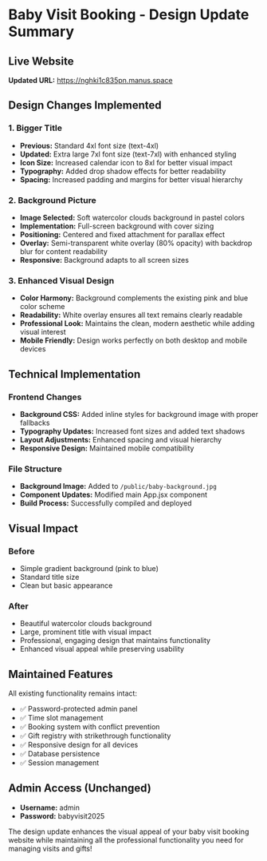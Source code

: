 # Baby Visit Booking - Design Update Summary

## Live Website
**Updated URL:** https://nghki1c835pn.manus.space

## Design Changes Implemented

### 1. Bigger Title
- **Previous:** Standard 4xl font size (text-4xl)
- **Updated:** Extra large 7xl font size (text-7xl) with enhanced styling
- **Icon Size:** Increased calendar icon to 8xl for better visual impact
- **Typography:** Added drop shadow effects for better readability
- **Spacing:** Increased padding and margins for better visual hierarchy

### 2. Background Picture
- **Image Selected:** Soft watercolor clouds background in pastel colors
- **Implementation:** Full-screen background with cover sizing
- **Positioning:** Centered and fixed attachment for parallax effect
- **Overlay:** Semi-transparent white overlay (80% opacity) with backdrop blur for content readability
- **Responsive:** Background adapts to all screen sizes

### 3. Enhanced Visual Design
- **Color Harmony:** Background complements the existing pink and blue color scheme
- **Readability:** White overlay ensures all text remains clearly readable
- **Professional Look:** Maintains the clean, modern aesthetic while adding visual interest
- **Mobile Friendly:** Design works perfectly on both desktop and mobile devices

## Technical Implementation

### Frontend Changes
- **Background CSS:** Added inline styles for background image with proper fallbacks
- **Typography Updates:** Increased font sizes and added text shadows
- **Layout Adjustments:** Enhanced spacing and visual hierarchy
- **Responsive Design:** Maintained mobile compatibility

### File Structure
- **Background Image:** Added to `/public/baby-background.jpg`
- **Component Updates:** Modified main App.jsx component
- **Build Process:** Successfully compiled and deployed

## Visual Impact

### Before
- Simple gradient background (pink to blue)
- Standard title size
- Clean but basic appearance

### After
- Beautiful watercolor clouds background
- Large, prominent title with visual impact
- Professional, engaging design that maintains functionality
- Enhanced visual appeal while preserving usability

## Maintained Features
All existing functionality remains intact:
- ✅ Password-protected admin panel
- ✅ Time slot management
- ✅ Booking system with conflict prevention
- ✅ Gift registry with strikethrough functionality
- ✅ Responsive design for all devices
- ✅ Database persistence
- ✅ Session management

## Admin Access (Unchanged)
- **Username:** admin
- **Password:** babyvisit2025

The design update enhances the visual appeal of your baby visit booking website while maintaining all the professional functionality you need for managing visits and gifts!

